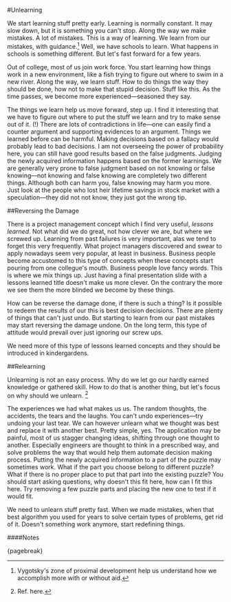 #Unlearning

We start learning stuff pretty early. Learning is normally constant. It may slow down, but it is something you can't stop. Along the way we make mistakes. A lot of mistakes. This is a way of learning. We learn from our mistakes, with guidance.[^vygotskyzpd] Well, we have schools to learn. What happens in schools is something different. But let's fast forward for a few years.

Out of college, most of us join work force. You start learning how things work in a new environment, like a fish trying to figure out where to swim in a new river. Along the way, we learn stuff. How to do things the way they should be done, how not to make that stupid decision. Stuff like this. As the time passes, we become more experienced—seasoned they say.

The things we learn help us move forward, step up. I find it interesting that we have to figure out where to put the stuff we learn and try to make sense out of it. (!) There are lots of contradictions in life—one can easily find a counter argument and supporting evidences to an argument. Things we learned before can be harmful. Making decisions based on a fallacy would probably lead to bad decisions. I am not overseeing the power of probability here, you can still have good results based on the false judgments. Judging the newly acquired information happens based on the former learnings. We are generally very prone to false judgment based on not knowing or false knowing—not knowing and false knowing are completely two different things. Although both can harm you, false knowing may harm you more. Just look at the people who lost heir lifetime savings in stock market with a speculation—they did not not know, they just got the wrong tip.

##Reversing the Damage

There is a project management concept which I find very useful, *lessons learned*. Not what did we do great, not how clever we are, but where we screwed up. Learning from past failures is very important, alas we tend to forget this very frequently. What project managers discovered and swear to apply nowadays seem very popular, at least in business. Business people become accustomed to this type of concepts when these concepts start pouring from one collegue's mouth. Business people love fancy words. This is where we mix things up. Just having a final presentation slide with a lessons learned title doesn't make us more clever. On the contrary the more we see them the more blinded we become by these things.

How can be reverse the damage done, if there is such a thing? Is it possible to redeem the results of our this is best decision decisions. There are plenty of things that can't just undo. But starting to learn from our past mistakes may start reversing the damage undone. On the long term, this type of attitude would prevail over just ignoring our screw ups.

We need more of this type of lessons learned concepts and they should be introduced in kindergardens.

##Relearning

Unlearning is not an easy process. Why do we let go our hardly earned knowledge or gathered skill. How to do that is another thing, but let's focus on why should we unlearn. [^unlearn-ref1]

The experiences we had what makes us us. The random thoughts, the accidents, the tears and the laughs. You can't undo experiences—try undoing your last tear. We can however unlearn what we thought was best and replace it with another best. Pretty simple, yes. The application may be painful, most of us stagger changing ideas, shifting through one thought to another. Especially engineers are thought to think in a prescribed way, and solve problems the way that would help them automate decision making process. Putting the newly acquired information to a part of the puzzle may sometimes work. What if the part you choose belong to  different puzzle? What if there is no proper place to put that part into the existing puzzle? You should start asking questions, why doesn't this fit here, how can I fit this here. Try removing a few puzzle parts and placing the new one to test if it would fit.

We need to unlearn stuff pretty fast. When we made mistakes, when that best algorithm you used for years to solve certain types of problems, get rid of it. Doesn't something work anymore, start redefining things.

####Notes

[^vygotskyzpd]: Vygotsky's zone of proximal development help us understand how we accomplish more with or without aid.

[^unlearn-ref1]: Ref. here.

{pagebreak}
